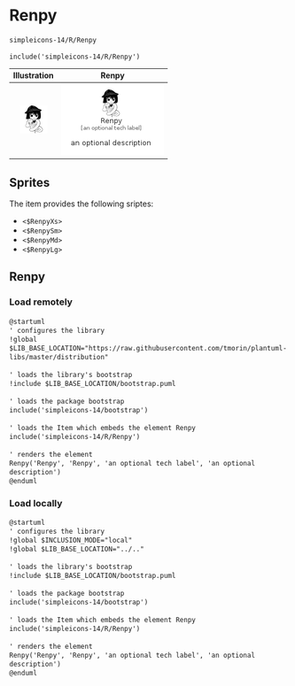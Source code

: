 # Renpy


```text
simpleicons-14/R/Renpy
```

```text
include('simpleicons-14/R/Renpy')
```



| Illustration | Renpy |
| :---: | :---: |
| ![illustration for Illustration](../../simpleicons-14/R/Renpy.png) | ![illustration for Renpy](../../simpleicons-14/R/Renpy.Local.png) |



## Sprites
The item provides the following sriptes:

- `<$RenpyXs>`
- `<$RenpySm>`
- `<$RenpyMd>`
- `<$RenpyLg>`





## Renpy

### Load remotely
```plantuml
@startuml
' configures the library
!global $LIB_BASE_LOCATION="https://raw.githubusercontent.com/tmorin/plantuml-libs/master/distribution"

' loads the library's bootstrap
!include $LIB_BASE_LOCATION/bootstrap.puml

' loads the package bootstrap
include('simpleicons-14/bootstrap')

' loads the Item which embeds the element Renpy
include('simpleicons-14/R/Renpy')

' renders the element
Renpy('Renpy', 'Renpy', 'an optional tech label', 'an optional description')
@enduml
```

### Load locally
```plantuml
@startuml
' configures the library
!global $INCLUSION_MODE="local"
!global $LIB_BASE_LOCATION="../.."

' loads the library's bootstrap
!include $LIB_BASE_LOCATION/bootstrap.puml

' loads the package bootstrap
include('simpleicons-14/bootstrap')

' loads the Item which embeds the element Renpy
include('simpleicons-14/R/Renpy')

' renders the element
Renpy('Renpy', 'Renpy', 'an optional tech label', 'an optional description')
@enduml
```

